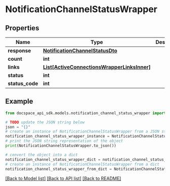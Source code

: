 # NotificationChannelStatusWrapper

## Properties

Name | Type | Description | Notes
------------ | ------------- | ------------- | -------------
**response** | [**NotificationChannelStatusDto**](NotificationChannelStatusDto.md) |  | [optional] 
**count** | **int** |  | [optional] 
**links** | [**List[ActiveConnectionsWrapperLinksInner]**](ActiveConnectionsWrapperLinksInner.md) |  | [optional] 
**status** | **int** |  | [optional] 
**status_code** | **int** |  | [optional] 

## Example

```python
from docspace_api_sdk.models.notification_channel_status_wrapper import NotificationChannelStatusWrapper

# TODO update the JSON string below
json = "{}"
# create an instance of NotificationChannelStatusWrapper from a JSON string
notification_channel_status_wrapper_instance = NotificationChannelStatusWrapper.from_json(json)
# print the JSON string representation of the object
print(NotificationChannelStatusWrapper.to_json())

# convert the object into a dict
notification_channel_status_wrapper_dict = notification_channel_status_wrapper_instance.to_dict()
# create an instance of NotificationChannelStatusWrapper from a dict
notification_channel_status_wrapper_from_dict = NotificationChannelStatusWrapper.from_dict(notification_channel_status_wrapper_dict)
```
[[Back to Model list]](../README.md#documentation-for-models) [[Back to API list]](../README.md#documentation-for-api-endpoints) [[Back to README]](../README.md)


